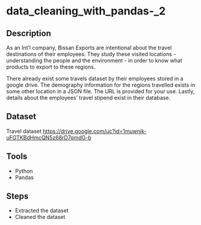 # data_cleaning_with_pandas-_2

## Description
As an Int’l company, Bissan Exports are intentional
about the travel destinations of their employees.
They study these visited locations - understanding
the people and the environment - in order to know
what products to export to these regions.

There already exist some travels dataset by their
employees stored in a google drive.
The demography information for the regions
travelled exists in some other location in a JSON file.
The URL is provided for your use.
Lastly, details about the employees’ travel stipend
exist in their database.

## Dataset
Travel dataset  https://drive.google.com/uc?id=1muwnik-uFGTKBdHmcQN5z68rD7qmdG-b 

## Tools
- Python
- Pandas

## Steps
- Extracted the dataset
- Cleaned the dataset